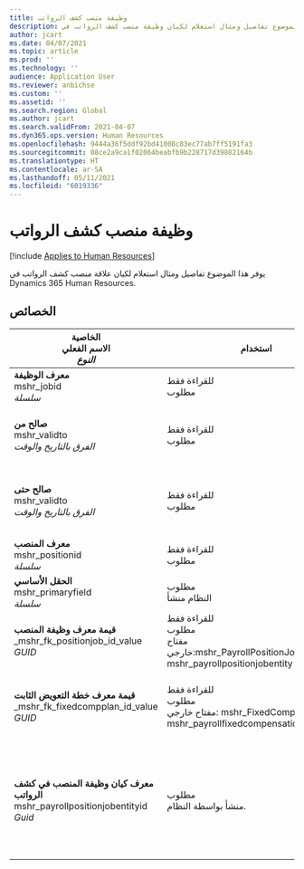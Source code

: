 ```yaml
---
title: وظيفة منصب كشف الرواتب
description: يوفر هذا الموضوع تفاصيل ومثال استعلام لكيان وظيفة منصب كشف الرواتب في Dynamics 365 Human Resources.
author: jcart
ms.date: 04/07/2021
ms.topic: article
ms.prod: ''
ms.technology: ''
audience: Application User
ms.reviewer: anbichse
ms.custom: ''
ms.assetid: ''
ms.search.region: Global
ms.author: jcart
ms.search.validFrom: 2021-04-07
ms.dyn365.ops.version: Human Resources
ms.openlocfilehash: 9444a36f5ddf92bd41008c83ec77ab7ff5191fa3
ms.sourcegitcommit: 08ce2a9ca1f02064beabfb9b228717d39882164b
ms.translationtype: HT
ms.contentlocale: ar-SA
ms.lasthandoff: 05/11/2021
ms.locfileid: "6019336"
---
```

# <a name="payroll-position-job"></a>وظيفة منصب كشف الرواتب

[!include [Applies to Human Resources](../includes/applies-to-hr.md)]

يوفر هذا الموضوع تفاصيل ومثال استعلام لكيان علاقة منصب كشف الرواتب في Dynamics 365 Human Resources.

## <a name="properties"></a>الخصائص

| الخاصية<br>**الاسم الفعلي**<br>**_النوع_** | استخدام | الوصف |
| --- | --- | --- |
| **معرف الوظيفة**<br>mshr_jobid<br>*سلسلة* | للقراءة فقط<br>مطلوب |معرف الوظيفة. |
| **صالح من**<br>mshr_validto<br>*الفرق بالتاريخ والوقت* | للقراءة فقط <br>مطلوب | تاريخ بدء صلاحية علاقة المنصب والوظيفة. |
| **صالح حتى**<br>mshr_validto<br>*الفرق بالتاريخ والوقت* | للقراءة فقط <br>مطلوب | تاريخ انتهاء صلاحية علاقة المنصب والوظيفة.  |
| **معرف المنصب**<br>mshr_positionid<br>*سلسلة* | للقراءة فقط<br>مطلوب | معرف المنصب. |
| **الحقل الأساسي**<br>mshr_primaryfield<br>*سلسلة* | مطلوب<br>النظام منشأ |  |
| **قيمة معرف وظيفة المنصب**<br>_mshr_fk_positionjob_id_value<br>*GUID* | للقراءة فقط<br>مطلوب<br>مفتاح خارجي:mshr_PayrollPositionJobEntity لـ mshr_payrollpositionjobentity |معرف الوظيفة المقترنة بالمنصب.|
| **قيمة معرف خطة التعويض الثابت**<br>_mshr_fk_fixedcompplan_id_value<br>*GUID* | للقراءة فقط<br>مطلوب<br>مفتاح خارجي: mshr_FixedCompPlan_id لـ mshr_payrollfixedcompensationplanentity  | معرف خطة التعويض الثابت المقترنة بالمنصب. |
| **معرف كيان وظيفة المنصب في كشف الرواتب**<br>mshr_payrollpositionjobentityid<br>*Guid* | مطلوب<br>منشأ بواسطة النظام. | قيمة معرف GUID منشأ بواسطة النظام لتعريف الوظيفة بشكل فريد.  |

